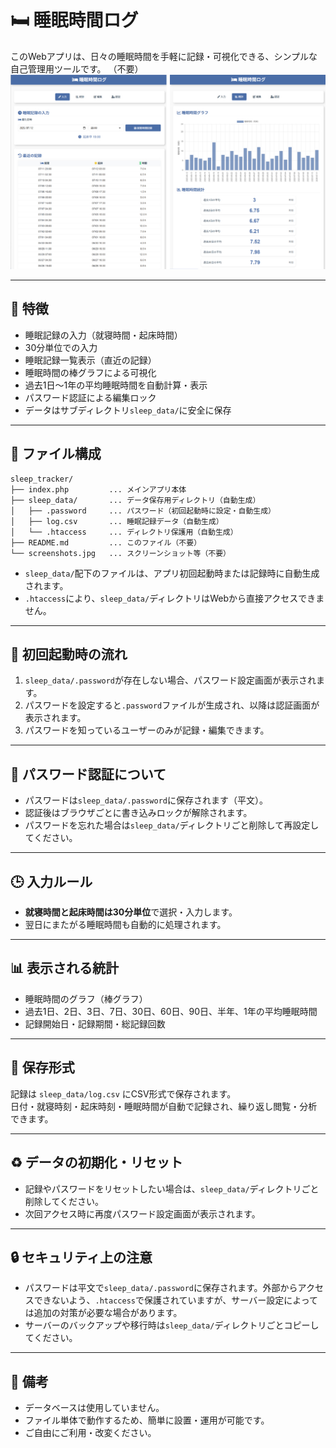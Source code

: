 # 🛏️ 睡眠時間ログ

このWebアプリは、日々の睡眠時間を手軽に記録・可視化できる、シンプルな自己管理用ツールです。
（不要）
![screenshot](./screenshots.jpg)

---

## 🔧 特徴

- 睡眠記録の入力（就寝時間・起床時間）
- 30分単位での入力
- 睡眠記録一覧表示（直近の記録）
- 睡眠時間の棒グラフによる可視化
- 過去1日〜1年の平均睡眠時間を自動計算・表示
- パスワード認証による編集ロック
- データはサブディレクトリ`sleep_data/`に安全に保存

---

## 📄 ファイル構成

```
sleep_tracker/
├── index.php         ... メインアプリ本体
├── sleep_data/       ... データ保存用ディレクトリ（自動生成）
│   ├── .password     ... パスワード（初回起動時に設定・自動生成）
│   ├── log.csv       ... 睡眠記録データ（自動生成）
│   └── .htaccess     ... ディレクトリ保護用（自動生成）
├── README.md         ... このファイル（不要）
└── screenshots.jpg   ... スクリーンショット等（不要）
```

- `sleep_data/`配下のファイルは、アプリ初回起動時または記録時に自動生成されます。
- `.htaccess`により、`sleep_data/`ディレクトリはWebから直接アクセスできません。

---

## 🚀 初回起動時の流れ

1. `sleep_data/.password`が存在しない場合、パスワード設定画面が表示されます。
2. パスワードを設定すると`.password`ファイルが生成され、以降は認証画面が表示されます。
3. パスワードを知っているユーザーのみが記録・編集できます。

---

## 🔑 パスワード認証について

- パスワードは`sleep_data/.password`に保存されます（平文）。
- 認証後はブラウザごとに書き込みロックが解除されます。
- パスワードを忘れた場合は`sleep_data/`ディレクトリごと削除して再設定してください。

---

## 🕒 入力ルール

- **就寝時間と起床時間は30分単位**で選択・入力します。
- 翌日にまたがる睡眠時間も自動的に処理されます。

---

## 📊 表示される統計

- 睡眠時間のグラフ（棒グラフ）
- 過去1日、2日、3日、7日、30日、60日、90日、半年、1年の平均睡眠時間
- 記録開始日・記録期間・総記録回数

---

## 📁 保存形式

記録は `sleep_data/log.csv` にCSV形式で保存されます。  
日付・就寝時刻・起床時刻・睡眠時間が自動で記録され、繰り返し閲覧・分析できます。

---

## ♻️ データの初期化・リセット

- 記録やパスワードをリセットしたい場合は、`sleep_data/`ディレクトリごと削除してください。
- 次回アクセス時に再度パスワード設定画面が表示されます。

---

## 🔒 セキュリティ上の注意

- パスワードは平文で`sleep_data/.password`に保存されます。外部からアクセスできないよう、`.htaccess`で保護されていますが、サーバー設定によっては追加の対策が必要な場合があります。
- サーバーのバックアップや移行時は`sleep_data/`ディレクトリごとコピーしてください。

---

## 📝 備考

- データベースは使用していません。
- ファイル単体で動作するため、簡単に設置・運用が可能です。
- ご自由にご利用・改変ください。
